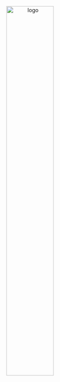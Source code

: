 <p align="center">
  <img src="https://voluntashyjal.github.io/Voluntas.io/assets/images/GaleryImg/Logo.png" alt="logo" width="50%" />
</p>
